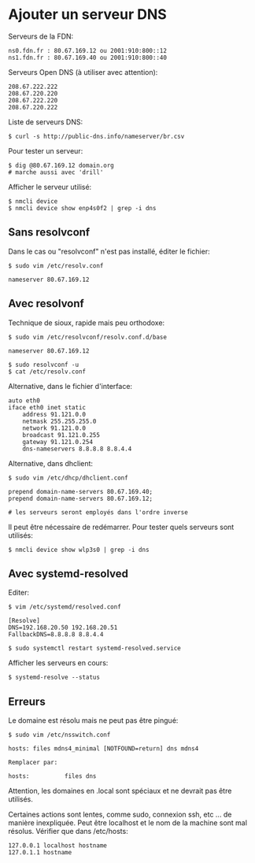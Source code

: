 # Ajouter un serveur DNS

Serveurs de la FDN:

	ns0.fdn.fr : 80.67.169.12 ou 2001:910:800::12
	ns1.fdn.fr : 80.67.169.40 ou 2001:910:800::40

Serveurs Open DNS (à utiliser avec attention):

	208.67.222.222
	208.67.220.220
	208.67.222.220
	208.67.220.222

Liste de serveurs DNS:

	$ curl -s http://public-dns.info/nameserver/br.csv

Pour tester un serveur:

	$ dig @80.67.169.12 domain.org
	# marche aussi avec 'drill'

Afficher le serveur utilisé:

	$ nmcli device 
	$ nmcli device show enp4s0f2 | grep -i dns 

## Sans resolvconf

Dans le cas ou "resolvconf" n'est pas installé, éditer le fichier:
	
	$ sudo vim /etc/resolv.conf
	
	nameserver 80.67.169.12

## Avec resolvonf

Technique de sioux, rapide mais peu orthodoxe: 

	$ sudo vim /etc/resolvconf/resolv.conf.d/base
	
	nameserver 80.67.169.12

	$ sudo resolvconf -u
	$ cat /etc/resolv.conf

Alternative, dans le fichier d'interface:

	auto eth0
	iface eth0 inet static
		address 91.121.0.0
		netmask 255.255.255.0
		network 91.121.0.0
		broadcast 91.121.0.255
		gateway 91.121.0.254
		dns-nameservers 8.8.8.8 8.8.4.4

Alternative, dans dhclient:

	$ sudo vim /etc/dhcp/dhclient.conf

	prepend domain-name-servers 80.67.169.40;
	prepend domain-name-servers 80.67.169.12;

	# les serveurs seront employés dans l'ordre inverse

Il peut être nécessaire de redémarrer.
Pour tester quels serveurs sont utilisés:

	$ nmcli device show wlp3s0 | grep -i dns

## Avec systemd-resolved

Editer:

	$ vim /etc/systemd/resolved.conf
	
	[Resolve]
	DNS=192.168.20.50 192.168.20.51
	FallbackDNS=8.8.8.8 8.8.4.4

	$ sudo systemctl restart systemd-resolved.service

Afficher les serveurs en cours:

	$ systemd-resolve --status

## Erreurs

Le domaine est résolu mais ne peut pas être pingué:

	$ sudo vim /etc/nsswitch.conf

	hosts: files mdns4_minimal [NOTFOUND=return] dns mdns4
	
	Remplacer par:

	hosts:          files dns

Attention, les domaines en .local sont spéciaux et ne devrait pas être utilisés.

Certaines actions sont lentes, comme sudo, connexion ssh, etc ... de manière inexpliquée.
Peut être localhost et le nom de la machine sont mal résolus. Vérifier que dans /etc/hosts:

	127.0.0.1 localhost hostname
	127.0.1.1 hostname
